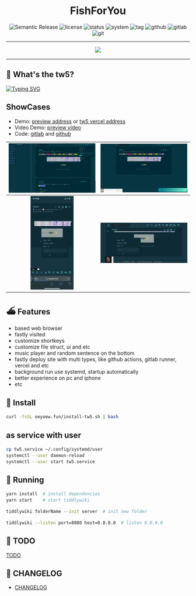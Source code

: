 <div align="center">

<h1 align="center">FishForYou</h1>

<img src="https://img.shields.io/badge/%20%20%F0%9F%93%A6%F0%9F%9A%80-Semantic-e10079.svg?style=flat-square" alt="Semantic Release"/>
<img src="https://img.shields.io/badge/License-GPL--3.0-green.svg?style=flat-square&logo=GNU&color=df967f&label=License" alt="license">
<img src="https://img.shields.io/badge/Maintain-Yes-blueviolet.svg?style=flat-square&logo=Chakra-Ui&color=90E59A&logoColor=green" alt="status" >
<img src="https://img.shields.io/badge/System-Linux-white.svg?style=flat-square&logo=linux&logoColor=white&color=BB9AF7" alt="system">
<img src="https://img.shields.io/gitlab/v/tag/oeyoews/tw5?color=green&logo=FastAPI&style=flat-square" alt="tag">
<img src="https://img.shields.io/badge/Github-Yes-green.svg?style=flat-square&logo=github&label=Github&logoColor=cyan" alt="github">
<img src="https://img.shields.io/badge/Gitlab-Yes-ffcc00.svg?style=flat-square&logo=gitlab&label=Gitlab" alt="gitlab">
<img src="https://img.shields.io/badge/GIT-Yes-green.svg?style=flat-square&logo=git&label=GIT" alt="git">

<hr>

<img src="https://cdn.jsdelivr.net/gh/oeyoews/img/koi-fish.png" width=128/>

</div>

<hr>

## 📢 What's the tw5?

<!-- - A customize tiddlywiki5 edition -->

<a href="https://git.io/typing-svg"><img src="https://readme-typing-svg.herokuapp.com?font=FiraCode&color=7279F3&vCenter=true&lines=+A+customize+tiddlywiki5+edition" alt="Typing SVG" /></a>

## ShowCases

- Demo: [preview address](https://oeyoew.fun) or [tw5 vercel address](https://tw5s.vercel.app/)
- Video Demo: [preview video](https://www.bilibili.com/video/BV13a411D7G6?spm_id_from=333.999.0.0)
- Code: [gitlab](https://gitlab.com/oeyoews/tw5) and [github](https://github.com/oeyoews/tw5)

<div align="center">

| <img src="img/preview.png" alt="preview" width=512/> | <img src="img/01.png" alt="preview" width=512/> |
| :--------------------------------------------------: | :---------------------------------------------: |
|   <img src="img/02.png" alt="preview" height=256/>   | <img src="img/03.png" alt="preview" width=512/> |

</div>

## ⛴️ Features

- based web browser
- fastly visited
- customize shortkeys
- customize file struct, ui and etc
- music player and random sentence on the bottom
- fastly deploy site with multi types, like github actions, gitlab runner, vercel and etc
- background run use systemd, startup automatically
- better experience on pc and iphone
- etc

## 🧳 Install

```bash
curl -fsSL oeyoew.fun/install-tw5.sh | bash
```

## as service with user

```bash
cp tw5.service ~/.config/systemd/user
systemctl --user daemon-reload
systemctl --user start tw5.service
```

## 🏡 Running

```bash
yarn install  # install dependencies
yarn start    # start tiddlywiki
```

```bash
tiddlywiki folderName --init server  # init new folder
```

```bash
tiddlywiki --listen port=8080 host=0.0.0.0  # listen 0.0.0.0
```

## 🌳 TODO

[TODO](docs/TODO.md)

## 🔫 CHANGELOG

- [CHANGELOG](docs/CHANGELOG.md)
